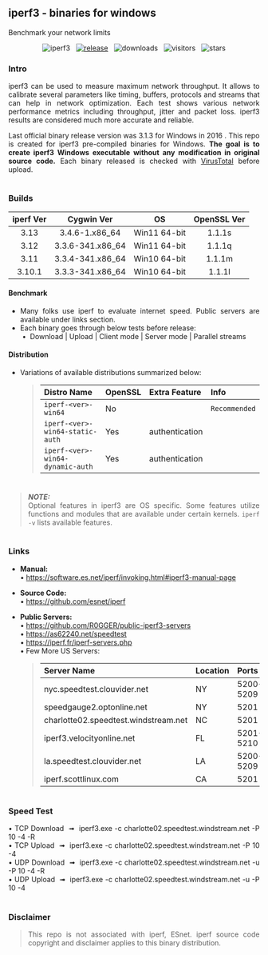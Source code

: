 ##  iperf3 - binaries for windows  
Benchmark your network limits  
<div align="center">

![iperf3](https://img.shields.io/badge/-iperf3-D8BFD8?logo=speedtest&logoColor=3a3a3d)
&nbsp;&nbsp;[![release](https://img.shields.io/github/v/release/ar51an/iperf3-win-builds?display_name=release&logo=rstudio&color=90EE90&logoColor=8FBC8F)](https://github.com/ar51an/iperf3-win-builds/releases/latest/)
&nbsp;&nbsp;![downloads](https://img.shields.io/github/downloads/ar51an/iperf3-win-builds/total?color=orange&label=downloads&logo=github)
&nbsp;&nbsp;![visitors](https://shields-io-visitor-counter.herokuapp.com/badge?page=ar51an.iperf3-win-builds&label=visitors&logo=github&color=4883c2)
&nbsp;&nbsp;![stars](https://img.shields.io/github/stars/ar51an/iperf3-win-builds?style=social&logo=apachespark)
</div>

<div align="justify">

### Intro
iperf3 can be used to measure maximum network throughput. It allows to calibrate several parameters like timing, buffers, protocols and streams that can help in network optimization. Each test shows various network performance metrics including throughput, jitter and packet loss. iperf3 results are considered much more accurate and reliable.  

Last official binary release version was 3.1.3 for Windows in 2016 . This repo is created for iperf3 pre-compiled binaries for Windows. **The goal is to create iperf3 Windows executable without any modification in original source code.** Each binary released is checked with [VirusTotal](https://www.virustotal.com/gui/home/upload) before upload.  

#
### Builds
|iperf Ver|Cygwin Ver      |OS          |OpenSSL Ver|
|:-------:|:--------------:|:----------:|:---------:|
|3.13     |3.4.6-1.x86_64  |Win11 64-bit|1.1.1s     |
|3.12     |3.3.6-341.x86_64|Win11 64-bit|1.1.1q     |
|3.11     |3.3.4-341.x86_64|Win10 64-bit|1.1.1m     |
|3.10.1   |3.3.3-341.x86_64|Win10 64-bit|1.1.1l     |

#### Benchmark
* Many folks use iperf to evaluate internet speed. Public servers are available under links section.  
* Each binary goes through below tests before release:  
&nbsp;•&nbsp; Download | Upload | Client mode | Server mode | Parallel streams  

#### Distribution
* Variations of available distributions summarized below:
  
  > |Distro Name                     |OpenSSL|Extra Feature |Info         |
  > |:-------------------------------|:------|:-------------|:------------|
  > |`iperf-<ver>-win64`             |No     |              |`Recommended`|
  > |`iperf-<ver>-win64-static-auth` |Yes    |authentication|             |
  > |`iperf-<ver>-win64-dynamic-auth`|Yes    |authentication|             |

#
> **_NOTE:_**  
> Optional features in iperf3 are OS specific. Some features utilize functions and modules that are available under certain  kernels. `iperf -v` lists available features.  
#

### Links
* **Manual:**  
  • https://software.es.net/iperf/invoking.html#iperf3-manual-page
* **Source Code:**  
  • https://github.com/esnet/iperf
* **Public Servers:**  
  • https://github.com/R0GGER/public-iperf3-servers  
  • https://as62240.net/speedtest  
  • https://iperf.fr/iperf-servers.php  
  • Few More US Servers:

  > |Server Name                         |Location|Ports    |
  > |:-----------------------------------|:-------|:--------|
  > |nyc.speedtest.clouvider.net         |NY      |5200-5209|
  > |speedgauge2.optonline.net           |NY      |5201     |
  > |charlotte02.speedtest.windstream.net|NC      |5201     |
  > |iperf3.velocityonline.net           |FL      |5201-5210|
  > |la.speedtest.clouvider.net          |LA      |5200-5209|
  > |iperf.scottlinux.com                |CA      |5201     |

#
### Speed Test
• TCP Download &nbsp;➟&nbsp; iperf3.exe -c charlotte02.speedtest.windstream.net -P 10 -4 -R  
• TCP Upload &nbsp;➟&nbsp; iperf3.exe -c charlotte02.speedtest.windstream.net -P 10 -4  
• UDP Download &nbsp;➟&nbsp; iperf3.exe -c charlotte02.speedtest.windstream.net -u -P 10 -4 -R  
• UDP Upload &nbsp;➟&nbsp; iperf3.exe -c charlotte02.speedtest.windstream.net -u -P 10 -4

#
### Disclaimer  
> This repo is not associated with iperf, ESnet. iperf source code copyright and disclaimer applies to this binary distribution.  
</div>
